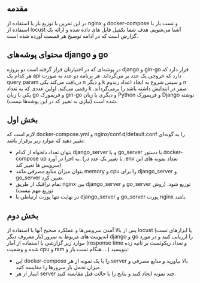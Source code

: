 ## مقدمه

در این تمرین با توزیع بار با استفاده از nginx و docker-compose و تست بار با استفاده از locust آشنا می‌شویم. هدف شما تکمیل فایل ‌های داده شده و ارائه یک گزارش است که در ادامه توضیح هر قسمت آورده شده است.

## محتوای پوشه‌های django و go

در پوشه‌ای که در اختیارتان قرار گرفته است دو پروژه django و gin-go قرار دارد که هر کدام یک api دارد که خروجی یک عدد بر می‌گرداند. هر برنامه دو عدد به صورت query param دریافت می‌کند یکی n و دیگر k و سپس شروع به ایجاد اعداد رندوم n رقمی می‌کند. اولین عددی که به تعداد k صفر در ابتدایش داشته باشد را برمی‌گرداند. یکی با زبان go و فریمورک gin-go و دیگری با زبان Python و فریمورک Django نوشته شده است (نیازی به تغییر کد در این پوشه‌ها نیست).

## بخش اول

لازم است که docker-compose.yml و nginx/conf.d/default.conf را به گونه‌ای تغییر دهید که موارد زیر برقرار باشد:
- بتوان تعداد دلخواه از کدام django_server و یا go_server با دستور docker-compose up به اجرا در آورد. (با تغییر یک عدد در .env تعداد نمونه های این سرویس ها تغییر کند)
- بتوان میزان منابع مصرفی مانند memory و cpu را برای django_server و go_server تعیین کرد.
- تمام ترافیک از طریق nginx بین django_server و go_server توزیع شود. (روش توزیع مهم نیست)
- در نهایت تنها پورت ارتباطی با django_server و go_server پورت nginx باشد.

## بخش دوم

پس از بالا آمدن سرویس‌ها و عملکرد صحیح آنها با استفاده از locust (یا ابزارهای تست بار معروف دیگر) اندپوینت های مربوط به سرور django و go را ارزیابی کنید و در مورد موارد زیر گزارشی با استفاده از آمار (response time و تعداد ریکوئست بر ثانیه زده شده و وضعیت cpu و ram هنگام تست بار و ...) بنویسید:

- این docker-compose را با یک نمونه از هر server بالا بیاورید و منابع مصرفی و میزان تحمل بار سرورها را مقایسه کنید.
- اینبار از هر server چند نمونه ایجاد کنید و نتایج را با حالت قبل مقایسه کنید.
